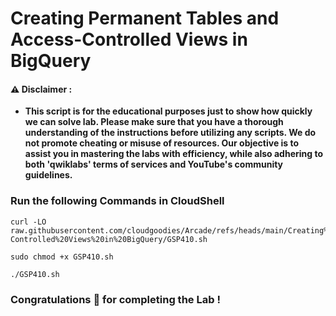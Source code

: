 #  Creating Permanent Tables and Access-Controlled Views in BigQuery


#### ⚠️ Disclaimer :
- **This script is for the educational purposes just to show how quickly we can solve lab. Please make sure that you have a thorough understanding of the instructions before utilizing any scripts. We do not promote cheating or  misuse of resources. Our objective is to assist you in mastering the labs with efficiency, while also adhering to both 'qwiklabs' terms of services and YouTube's community guidelines.**

### Run the following Commands in CloudShell 

```
curl -LO raw.githubusercontent.com/cloudgoodies/Arcade/refs/heads/main/Creating%20Permanent%20Tables%20and%20Access-Controlled%20Views%20in%20BigQuery/GSP410.sh

sudo chmod +x GSP410.sh

./GSP410.sh
```

### Congratulations 🎉 for completing the Lab !
